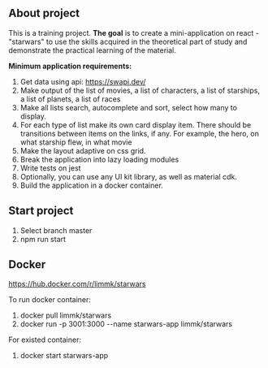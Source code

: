 ## About project

This is a training project.
**The goal** is to create a mini-application on react - "starwars" to use the skills acquired in the theoretical part of study and demonstrate the practical learning of the material.

**Minimum application requirements:**

1. Get data using api: https://swapi.dev/
2. Make output of the list of movies, a list of characters, a list of starships, a list of planets, a list of races
3. Make all lists search, autocomplete and sort, select how many to display.
4. For each type of list make its own card display item. There should be transitions between items on the links, if any. For example, the hero, on what starship flew, in what movie
5. Make the layout adaptive on css grid.
6. Break the application into lazy loading modules
7. Write tests on jest
8. Optionally, you can use any UI kit library, as well as material cdk.
9. Build the application in a docker container.

## Start project

1. Select branch master
2. npm run start

## Docker

https://hub.docker.com/r/limmk/starwars

To run docker container:

1. docker pull limmk/starwars
2. docker run -p 3001:3000 --name starwars-app limmk/starwars

For existed container:

1. docker start starwars-app

